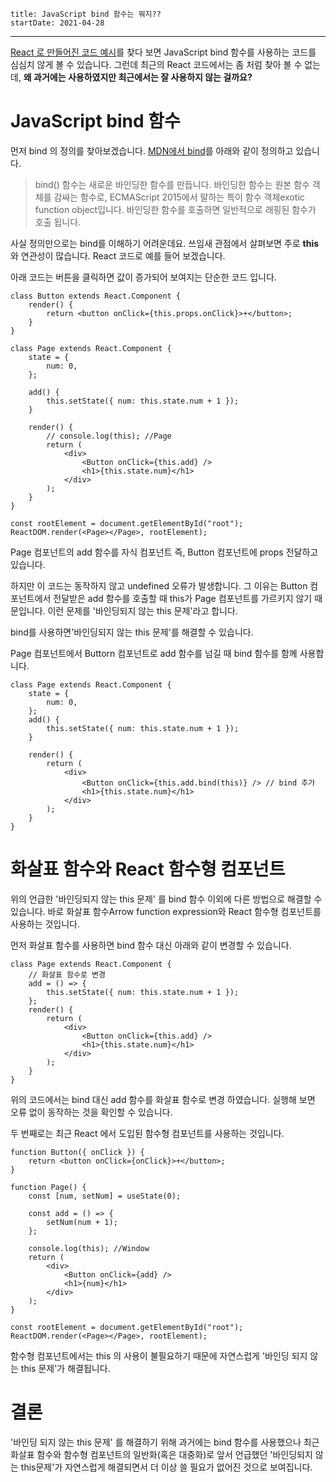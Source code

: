 ```
title: JavaScript bind 함수는 뭐지??
startDate: 2021-04-28
```
---


[React 로 만들어진 코드 예시](https://codesandbox.io/s/dynamically-add-and-delete-input-fields-in-form-using-react-js-forked-bo6d4?file=/src/components/bookView.js:0-1888)를 찾다 보면 JavaScript bind 함수를 사용하는 코드를 심심치 않게 볼 수 있습니다.
그런데 최근의 React 코드에서는 좀 처럼 찾아 볼 수 없는데, **왜 과거에는 사용하였지만 최근에서는 잘 사용하지 않는 걸까요?**

# JavaScript bind 함수

먼저 bind 의 정의를 찾아보겠습니다. [MDN에서 bind](https://developer.mozilla.org/ko/docs/Web/JavaScript/Reference/Global_Objects/Function/bind)를 아래와 같이 정의하고 있습니다.

> bind() 함수는 새로운 바인딩한 함수를 만듭니다.
> 바인딩한 함수는 원본 함수 객체를 감싸는 함수로, ECMAScript 2015에서 말하는 특이 함수 객체exotic function object입니다. 바인딩한 함수를 호출하면 일반적으로 래핑된 함수가 호출 됩니다.

사실 정의만으로는 bind를 이해하기 어려운데요. 쓰임새 관점에서 살펴보면 주로 **this**와 연관성이 많습니다.
React 코드로 예를 들어 보겠습니다.

아래 코드는 버튼을 클릭하면 값이 증가되어 보여지는 단순한 코드 입니다.

```
class Button extends React.Component {
    render() {
        return <button onClick={this.props.onClick}>+</button>;
    }
}

class Page extends React.Component {
    state = {
        num: 0,
    };

    add() {
        this.setState({ num: this.state.num + 1 });
    }

    render() {
        // console.log(this); //Page
        return (
            <div>
                <Button onClick={this.add} />
                <h1>{this.state.num}</h1>
            </div>
        );
    }
}

const rootElement = document.getElementById("root");
ReactDOM.render(<Page></Page>, rootElement);
```

Page 컴포넌트의 add 함수를 자식 컴포넌트 즉, Button 컴포넌트에 props 전달하고 있습니다.

하지만 이 코드는 동작하지 않고 undefined 오류가 발생합니다. 그 이유는 Button 컴포넌트에서 전달받은 add 함수를 호출할 때 this가 Page 컴포넌트를 가르키지 않기 때문입니다. 이런 문제를 '바인딩되지 않는 this 문제'라고 합니다.

bind를 사용하면'바인딩되지 않는 this 문제'를 해결할 수 있습니다.

Page 컴포넌트에서 Buttorn 컴포넌트로 add 함수를 넘길 때 bind 함수를 함께 사용합니다.

```
class Page extends React.Component {
    state = {
        num: 0,
    };
    add() {
        this.setState({ num: this.state.num + 1 });
    }

    render() {
        return (
            <div>
                <Button onClick={this.add.bind(this)} /> // bind 추가
                <h1>{this.state.num}</h1>
            </div>
        );
    }
}
```

# 화살표 함수와 React 함수형 컴포넌트

위의 언급한 '바인딩되지 않는 this 문제' 를 bind 함수 이외에 다른 방법으로 해결할 수 있습니다. 바로 화살표 함수Arrow function expression와 React 함수형 컴포넌트를 사용하는 것입니다.

먼저 화살표 함수를 사용하면 bind 함수 대신 아래와 같이 변경할 수 있습니다.

```
class Page extends React.Component {
    // 화살표 함수로 변경
    add = () => {
        this.setState({ num: this.state.num + 1 });
    };
    render() {
        return (
            <div>
                <Button onClick={this.add} />
                <h1>{this.state.num}</h1>
            </div>
        );
    }
}
```

위의 코드에서는 bind 대신 add 함수를 화살표 함수로 변경 하였습니다.
실행해 보면 오류 없이 동작하는 것을 확인할 수 있습니다.

두 번째로는 최근 React 에서 도입된 함수형 컴포넌트를 사용하는 것입니다.

```
function Button({ onClick }) {
    return <button onClick={onClick}>+</button>;
}

function Page() {
    const [num, setNum] = useState(0);

    const add = () => {
        setNum(num + 1);
    };

    console.log(this); //Window
    return (
        <div>
            <Button onClick={add} />
            <h1>{num}</h1>
        </div>
    );
}

const rootElement = document.getElementById("root");
ReactDOM.render(<Page></Page>, rootElement);
```

함수형 컴포넌트에서는 this 의 사용이 불필요하기 때문에 자연스럽게 '바인딩 되지 않는 this 문제'가 해결됩니다.

# 결론

'바인딩 되지 않는 this 문제' 를 해결하기 위해 과거에는 bind 함수를 사용했으나
최근 화살표 함수와 함수형 컴포넌트의 일반화(혹은 대중화)로 앞서 언급했던 '바인딩되지 않는 this문제'가 자연스럽게 해결되면서 더 이상 쓸 필요가 없어진 것으로 보여집니다.
